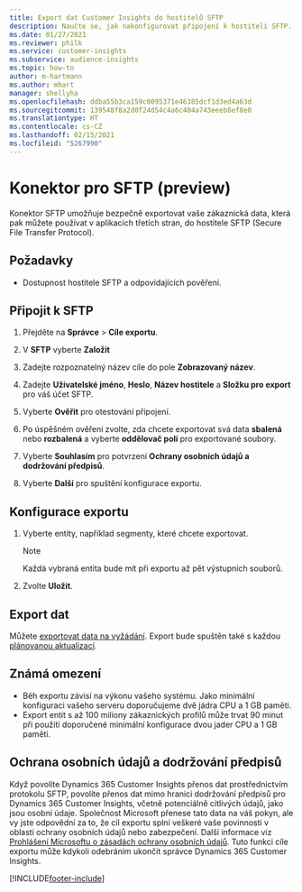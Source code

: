 ```yaml
---
title: Export dat Customer Insights do hostitelů SFTP
description: Naučte se, jak nakonfigurovat připojení k hostiteli SFTP.
ms.date: 01/27/2021
ms.reviewer: philk
ms.service: customer-insights
ms.subservice: audience-insights
ms.topic: how-to
author: m-hartmann
ms.author: mhart
manager: shellyha
ms.openlocfilehash: ddba55b3ca159c0095371e46385dcf1d3ed4a63d
ms.sourcegitcommit: 139548f8a2d0f24d54c4a6c404a743eeeb8ef8e0
ms.translationtype: HT
ms.contentlocale: cs-CZ
ms.lasthandoff: 02/15/2021
ms.locfileid: "5267990"
---
```

# <a name="connector-for-sftp-preview"></a>Konektor pro SFTP (preview)

Konektor SFTP umožňuje bezpečně exportovat vaše zákaznická data, která pak můžete používat v aplikacích třetích stran, do hostitele SFTP (Secure File Transfer Protocol).

## <a name="prerequisites"></a>Požadavky

- Dostupnost hostitele SFTP a odpovídajících pověření.

## <a name="connect-to-sftp"></a>Připojit k SFTP

1. Přejděte na **Správce** > **Cíle exportu**.

1. V **SFTP** vyberte **Založit**

1. Zadejte rozpoznatelný název cíle do pole **Zobrazovaný název**.

1. Zadejte **Uživatelské jméno**, **Heslo**, **Název hostitele** a **Složku pro export** pro váš účet SFTP.

1. Vyberte **Ověřit** pro otestování připojení.

1. Po úspěšném ověření zvolte, zda chcete exportovat svá data **sbalená** nebo **rozbalená** a vyberte **oddělovač polí** pro exportované soubory.

1. Vyberte **Souhlasím** pro potvrzení **Ochrany osobních údajů a dodržování předpisů**.

1. Vyberte **Další** pro spuštění konfigurace exportu.

## <a name="configure-the-export"></a>Konfigurace exportu

1. Vyberte entity, například segmenty, které chcete exportovat.

   > [!NOTE]
   > Každá vybraná entita bude mít při exportu až pět výstupních souborů. 

1. Zvolte **Uložit**.

## <a name="export-the-data"></a>Export dat

Můžete [exportovat data na vyžádání](export-destinations.md). Export bude spuštěn také s každou [plánovanou aktualizací](system.md#schedule-tab).

## <a name="known-limitations"></a>Známá omezení

- Běh exportu závisí na výkonu vašeho systému. Jako minimální konfiguraci vašeho serveru doporučujeme dvě jádra CPU a 1 GB paměti. 
- Export entit s až 100 miliony zákaznických profilů může trvat 90 minut při použití doporučené minimální konfigurace dvou jader CPU a 1 GB paměti. 

## <a name="data-privacy-and-compliance"></a>Ochrana osobních údajů a dodržování předpisů

Když povolíte Dynamics 365 Customer Insights přenos dat prostřednictvím protokolu SFTP, povolíte přenos dat mimo hranici dodržování předpisů pro Dynamics 365 Customer Insights, včetně potenciálně citlivých údajů, jako jsou osobní údaje. Společnost Microsoft přenese tato data na váš pokyn, ale vy jste odpovědní za to, že cíl exportu splní veškeré vaše povinnosti v oblasti ochrany osobních údajů nebo zabezpečení. Další informace viz [Prohlášení Microsoftu o zásadách ochrany osobních údajů](https://go.microsoft.com/fwlink/?linkid=396732).
Tuto funkci cíle exportu může kdykoli odebráním ukončit správce Dynamics 365 Customer Insights.


[!INCLUDE[footer-include](../includes/footer-banner.md)]